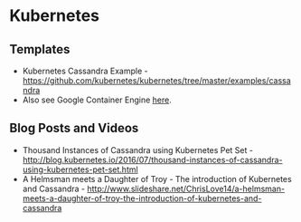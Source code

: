 # Kubernetes

## Templates
* Kubernetes Cassandra Example - https://github.com/kubernetes/kubernetes/tree/master/examples/cassandra
* Also see Google Container Engine [here](Google%20Cloud%20Platform.md).

## Blog Posts and Videos
* Thousand Instances of Cassandra using Kubernetes Pet Set - http://blog.kubernetes.io/2016/07/thousand-instances-of-cassandra-using-kubernetes-pet-set.html
* A Helmsman meets a Daughter of Troy - The introduction of Kubernetes and Cassandra - http://www.slideshare.net/ChrisLove14/a-helmsman-meets-a-daughter-of-troy-the-introduction-of-kubernetes-and-cassandra
